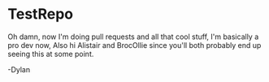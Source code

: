 # TestRepo

Oh damn, now I'm doing pull requests and all that cool stuff,
I'm basically a pro dev now,
Also hi Alistair and BrocOllie since you'll both probably end up seeing this at some point.

-Dylan
